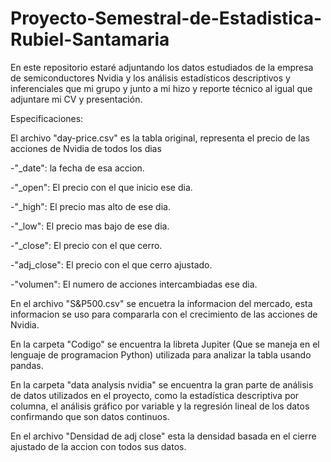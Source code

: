 # Proyecto-Semestral-de-Estadistica-Rubiel-Santamaria
En este repositorio estaré adjuntando los datos estudiados de la empresa de semiconductores Nvidia y los análisis estadísticos descriptivos y inferenciales que mi grupo y junto a mi hizo y reporte técnico al igual que adjuntare mi CV y presentación.

Especificaciones:

El archivo "day-price.csv" es la tabla original, representa el precio de las acciones de Nvidia de todos los dias

-"_date": la fecha de esa accion.

-"_open": El precio con el que inicio ese dia.

-"_high": El precio mas alto de ese dia.

-"_low": El precio mas bajo de ese dia.

-"_close": El precio con el que cerro.

-"adj_close": El precio con el que cerro ajustado.

-"volumen": El numero de acciones intercambiadas ese dia.

En el archivo "S&P500.csv" se encuetra la informacion del mercado, esta informacion se uso para compararla con el crecimiento de las acciones de Nvidia.

En la carpeta "Codigo" se encuentra la libreta Jupiter (Que se maneja en el lenguaje de programacion Python) utilizada para analizar la tabla usando pandas.

En la carpeta "data analysis nvidia" se encuentra la gran parte de análisis de datos utilizados en el proyecto, como la estadística descriptiva por columna, el análisis gráfico por variable y la regresión lineal de los datos confirmando que son datos continuos.

En el archivo "Densidad de adj close" esta la densidad basada en el cierre ajustado de la accion con todos sus datos.
